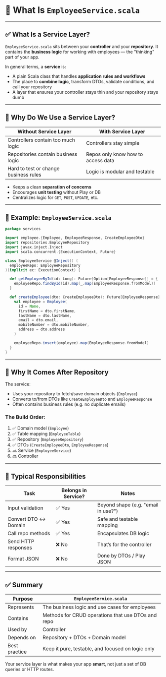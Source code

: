 # 🧱 What Is `EmployeeService.scala`

---

## ✅ What Is a Service Layer?

`EmployeeService.scala` sits between your **controller** and your **repository**.
It contains the **business logic** for working with employees — the "thinking" part of your app.

In general terms, a **service** is:

- A plain Scala class that handles **application rules and workflows**
- The place to **combine logic**, transform DTOs, validate conditions, and call your repository
- A layer that ensures your controller stays thin and your repository stays dumb

---

## 🧩 Why Do We Use a Service Layer?

| Without Service Layer                  | With Service Layer                   |
|----------------------------------------|--------------------------------------|
| Controllers contain too much logic     | Controllers stay simple              |
| Repositories contain business logic    | Repos only know how to access data   |
| Hard to test or change business rules  | Logic is modular and testable        |

- Keeps a clean **separation of concerns**
- Encourages **unit testing** without Play or DB
- Centralizes logic for `GET`, `POST`, `UPDATE`, etc.

---

## 🧱 Example: `EmployeeService.scala`

```scala
package services

import employee.{Employee, EmployeeResponse, CreateEmployeeDto}
import repositories.EmployeeRepository
import javax.inject.Inject
import scala.concurrent.{ExecutionContext, Future}

class EmployeeService @Inject() (
  employeeRepo: EmployeeRepository
)(implicit ec: ExecutionContext) {

  def getEmployeeById(id: Long): Future[Option[EmployeeResponse]] = {
    employeeRepo.findById(id).map(_.map(EmployeeResponse.fromModel))
  }

  def createEmployee(dto: CreateEmployeeDto): Future[EmployeeResponse] = {
    val employee = Employee(
      id = None,
      firstName = dto.firstName,
      lastName = dto.lastName,
      email = dto.email,
      mobileNumber = dto.mobileNumber,
      address = dto.address
    )

    employeeRepo.insert(employee).map(EmployeeResponse.fromModel)
  }
}
```

---

## 🧭 Why It Comes After Repository

The service:
- Uses your repository to fetch/save domain objects (`Employee`)
- Converts to/from DTOs like `CreateEmployeeDto` and `EmployeeResponse`
- Often contains business rules (e.g. no duplicate emails)

### The Build Order:
1. ✅ Domain model (`Employee`)
2. ✅ Table mapping (`EmployeeTable`)
3. ✅ Repository (`EmployeeRepository`)
4. ✅ DTOs (`CreateEmployeeDto`, `EmployeeResponse`)
5. 🔜 Service (`EmployeeService`)
6. 🔜 Controller

---

## 🧠 Typical Responsibilities

| Task                          | Belongs in Service? | Notes                                |
|-------------------------------|----------------------|---------------------------------------|
| Input validation              | ✅ Yes                | Beyond shape (e.g. "email in use?")  |
| Convert DTO ↔ Domain          | ✅ Yes                | Safe and testable mapping             |
| Call repo methods             | ✅ Yes                | Encapsulates DB logic                 |
| Send HTTP responses           | ❌ No                 | That’s for the controller             |
| Format JSON                   | ❌ No                 | Done by DTOs / Play JSON              |

---

## ✅ Summary

| Purpose           | `EmployeeService.scala`                                 |
|-------------------|----------------------------------------------------------|
| Represents        | The business logic and use cases for employees          |
| Contains          | Methods for CRUD operations that use DTOs and repo      |
| Used by           | Controller                                               |
| Depends on        | Repository + DTOs + Domain model                        |
| Best practice     | Keep it pure, testable, and focused on logic only       |

Your service layer is what makes your app **smart**, not just a set of DB queries or HTTP routes.
